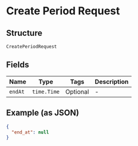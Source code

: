 
# Create Period Request

## Structure

`CreatePeriodRequest`

## Fields

| Name | Type | Tags | Description |
|  --- | --- | --- | --- |
| `endAt` | `time.Time` | Optional | - |

## Example (as JSON)

```json
{
  "end_at": null
}
```


